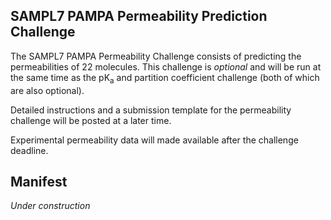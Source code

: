 ## SAMPL7 PAMPA Permeability Prediction Challenge

The SAMPL7 PAMPA Permeability Challenge consists of predicting the permeabilities of 22 molecules. This challenge is *optional* and will be run at the same time as the pK<sub>a</sub> and partition coefficient challenge (both of which are also optional).

Detailed instructions and a submission template for the permeability challenge will be posted at a later time.

Experimental permeability data will made available after the challenge deadline.

## Manifest
*Under construction*
